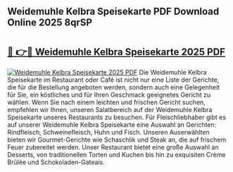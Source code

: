 ## Weidemuhle Kelbra Speisekarte PDF Download Online 2025 8qrSP

# <h2><a href="http://gcbhz3w.nevu.top/?p=Weidemuhle+Kelbra+Speisekarte">🔗 👉🔴 Weidemuhle Kelbra Speisekarte 2025 PDF</a></h2>

[![Weidemuhle Kelbra Speisekarte 2025 PDF](https://i.imgur.com/dBaPXMq.png)](http://gcbhz3w.nevu.top/?p=Weidemuhle+Kelbra+Speisekarte)
Die Weidemuhle Kelbra Speisekarte im Restaurant oder Café ist nicht nur eine Liste der Gerichte, die für die Bestellung angeboten werden, sondern auch eine Gelegenheit für Sie, ein köstliches und für Ihren Geschmack geeignetes Gericht zu wählen. Wenn Sie nach einem leichten und frischen Gericht suchen, empfehlen wir Ihnen, unseren Salatbereich auf der Weidemuhle Kelbra Speisekarte unseres Restaurants zu besuchen. Für Fleischliebhaber gibt es auf unserer Weidemuhle Kelbra Speisekarte eine Auswahl an Gerichten: Rindfleisch, Schweinefleisch, Huhn und Fisch. Unseren Auserwählten bieten wir Gourmet-Gerichte wie Schaschlik und Steak an, die auf frischem Feuer zubereitet werden. Unser Restaurant bietet eine große Auswahl an Desserts, von traditionellen Torten und Kuchen bis hin zu exquisiten Crème Brûlée und Schokoladen-Gateais.
